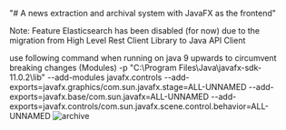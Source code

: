 "# A news extraction and archival system with JavaFX as the frontend"

Note: Feature Elasticsearch has been disabled (for now) due to the migration from High Level Rest Client Library to Java API Client

use following command when running on java 9 upwards to circumvent breaking changes (Modules)
-p "C:\Program Files\Java\javafx-sdk-11.0.2\lib" --add-modules javafx.controls --add-exports=javafx.graphics/com.sun.javafx.stage=ALL-UNNAMED --add-exports=javafx.base/com.sun.javafx=ALL-UNNAMED --add-exports=javafx.controls/com.sun.javafx.scene.control.behavior=ALL-UNNAMED
![archive](https://user-images.githubusercontent.com/51483613/204373387-1618036e-607e-4fcc-8672-79d0ee66e0c5.JPG)
